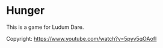 Hunger
======

This is a game for Ludum Dare.


Copyright: https://www.youtube.com/watch?v=5pyv5qOAofI
